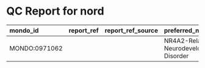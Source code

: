 
# QC Report for nord

| mondo_id      | report_ref   | report_ref_source   | preferred_name                            | preferred_name_source   | synonym_type   | subset   | subset_source   | subset_source2   | Source   | Check                                             |
|:--------------|:-------------|:--------------------|:------------------------------------------|:------------------------|:---------------|:---------|:----------------|:-----------------|:---------|:--------------------------------------------------|
| MONDO:0971062 |              |                     | NR4A2-Related Neurodevelopmental Disorder |                         |                |          |                 |                  | nord     | qc-trailing-whitespace (oboInOwl:hasExactSynonym) |
